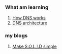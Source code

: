 ### What am learning
1. [How DNS works](https://www.cloudflare.com/en-gb/learning/dns/what-is-dns/)
2. [DNS architecture](https://roadmap.sh/guides/dns-in-one-picture)

### my blogs
1. [Make S.O.L.I.D simple](https://medium.com/@senthilathiban0/make-s-o-l-i-d-principles-simple-e6d32a04ce2f)
